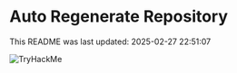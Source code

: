 # Auto Regenerate Repository

This README was last updated: 2025-02-27 22:51:07

 ![TryHackMe](https://tryhackme.com/badge/533634)